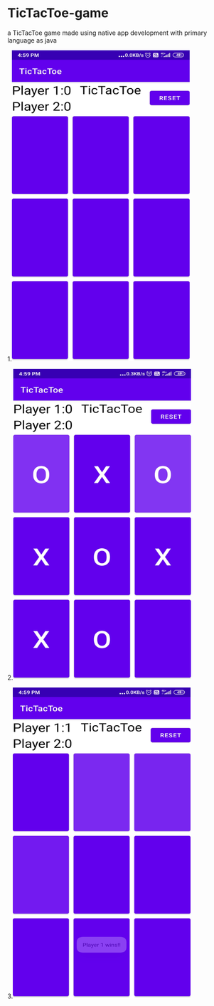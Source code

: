 # TicTacToe-game
a TicTacToe game made using native app development with primary language as java

1.<img src="https://github.com/pun33t19/TicTacToe-game/blob/main/ScreenShots/Screenshot_2021-07-15-16-59-29-671_com.example.tictactoe.jpg" width="400" height="700"> 

2.<img src="https://github.com/pun33t19/TicTacToe-game/blob/main/ScreenShots/Screenshot_2021-07-15-16-59-43-066_com.example.tictactoe.jpg" width="400" height="700"> 

3.<img src="https://github.com/pun33t19/TicTacToe-game/blob/main/ScreenShots/Screenshot_2021-07-15-16-59-56-378_com.example.tictactoe.jpg" width="400" height="700"> 

